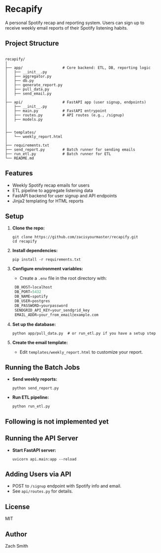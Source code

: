 
# Recapify

A personal Spotify recap and reporting system. Users can sign up to receive weekly email reports of their Spotify listening habits.

## Project Structure

```shell

recapify/
│
├── app/                  # Core backend: ETL, DB, reporting logic
│   ├── __init__.py
│   ├── aggregator.py
│   ├── db.py
│   ├── generate_report.py
│   ├── pull_data.py
│   ├── send_email.py
│
├── api/                  # FastAPI app (user signup, endpoints)
│   ├── __init__.py
│   ├── main.py           # FastAPI entrypoint
│   ├── routes.py         # API routes (e.g., /signup)
│   ├── models.py
│
│
├── templates/
│   └── weekly_report.html
│
├── requirements.txt
├── send_report.py        # Batch runner for sending emails
├── run_etl.py            # Batch runner for ETL
└── README.md
```

## Features

- Weekly Spotify recap emails for users
- ETL pipeline to aggregate listening data
- FastAPI backend for user signup and API endpoints
- Jinja2 templating for HTML reports

## Setup

1. **Clone the repo:**

   ```pwsh
   git clone https://github.com/zacisyourmaster/recapify.git
   cd recapify
   ```

2. **Install dependencies:**

   ```pwsh
   pip install -r requirements.txt
   ```

3. **Configure environment variables:**
   - Create a `.env` file in the root directory with:
  
    ```python
     DB_HOST=localhost
     DB_PORT=5432
     DB_NAME=spotify
     DB_USER=postgres
     DB_PASSWORD=yourpassword
     SENDGRID_API_KEY=your_sendgrid_key
     EMAIL_ADDR=your_from_email@example.com
     ```

4. **Set up the database:**

   ```pwsh
   python app/pull_data.py  # or run_etl.py if you have a setup step
   ```

5. **Create the email template:**
   - Edit `templates/weekly_report.html` to customize your report.

## Running the Batch Jobs

- **Send weekly reports:**
  
  ```pwsh
  python send_report.py
  ```

- **Run ETL pipeline:**

  ```pwsh
  python run_etl.py
  ```

## Following is not implemented yet

## Running the API Server

- **Start FastAPI server:**
  
  ```pwsh
  uvicorn api.main:app --reload
  ```

## Adding Users via API

- POST to `/signup` endpoint with Spotify info and email.
- See `api/routes.py` for details.

## License

MIT

## Author

Zach Smith
